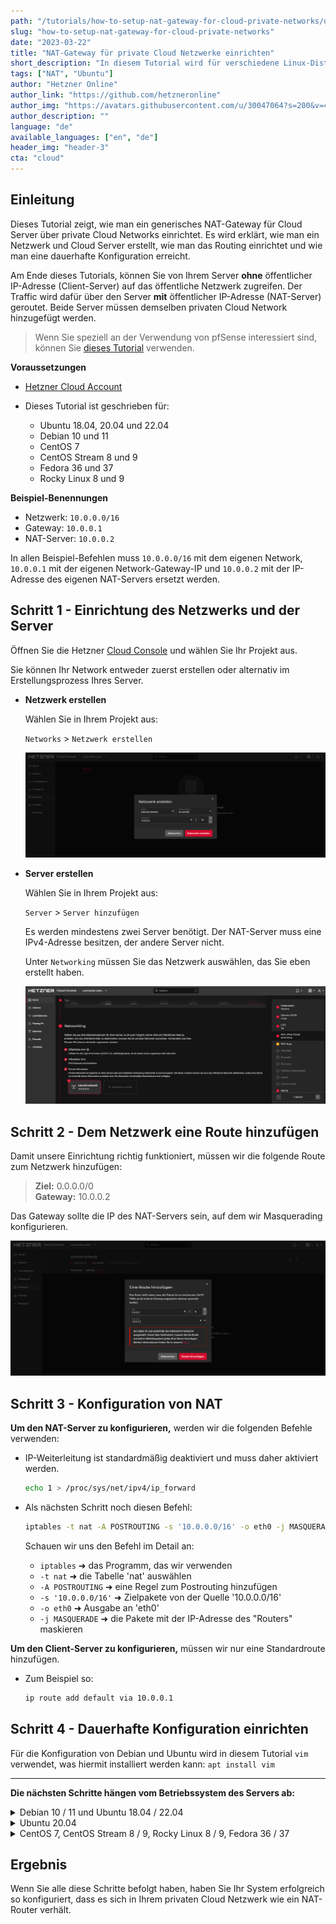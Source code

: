 ```yaml
---
path: "/tutorials/how-to-setup-nat-gateway-for-cloud-private-networks/de"
slug: "how-to-setup-nat-gateway-for-cloud-private-networks"
date: "2023-03-22"
title: "NAT-Gateway für private Cloud Netzwerke einrichten"
short_description: "In diesem Tutorial wird für verschiedene Linux-Distributionen gezeigt, wie man ein NAT-Gateway für private Cloud-Netzwerke einrichtet."
tags: ["NAT", "Ubuntu"]
author: "Hetzner Online"
author_link: "https://github.com/hetzneronline"
author_img: "https://avatars.githubusercontent.com/u/30047064?s=200&v=4"
author_description: ""
language: "de"
available_languages: ["en", "de"]
header_img: "header-3"
cta: "cloud"
---
```


## Einleitung

Dieses Tutorial zeigt, wie man ein generisches NAT-Gateway für Cloud Server über private Cloud Networks einrichtet. Es wird erklärt, wie man ein Netzwerk und Cloud Server erstellt, wie man das Routing einrichtet und wie man eine dauerhafte Konfiguration erreicht.

Am Ende dieses Tutorials, können Sie von Ihrem Server **ohne** öffentlicher IP-Adresse (Client-Server) auf das öffentliche Netzwerk zugreifen. Der Traffic wird dafür über den Server **mit** öffentlicher IP-Adresse (NAT-Server) geroutet. Beide Server müssen demselben privaten Cloud Network hinzugefügt werden.

> Wenn Sie speziell an der Verwendung von pfSense interessiert sind, können Sie [dieses Tutorial](https://community.hetzner.com/tutorials/how-to-route-cloudserver-over-private-network-using-pfsense-and-hcnetworks#configure-route-for-private-networking) verwenden.

**Voraussetzungen**

* [Hetzner Cloud Account](https://console.hetzner.cloud/)

* Dieses Tutorial ist geschrieben für:
  * Ubuntu 18.04, 20.04 und 22.04
  * Debian 10 und 11
  * CentOS 7
  * CentOS Stream 8 und 9
  * Fedora 36 und 37
  * Rocky Linux 8 und 9

**Beispiel-Benennungen**

* Netzwerk: `10.0.0.0/16`
* Gateway: `10.0.0.1`
* NAT-Server: `10.0.0.2`

In allen Beispiel-Befehlen muss `10.0.0.0/16` mit dem eigenen Network, `10.0.0.1` mit der eigenen Network-Gateway-IP und `10.0.0.2` mit der IP-Adresse des eigenen NAT-Servers ersetzt werden.

## Schritt 1 - Einrichtung des Netzwerks und der Server

Öffnen Sie die Hetzner [Cloud Console](https://console.hetzner.cloud/) und wählen Sie Ihr Projekt aus.

Sie können Ihr Network entweder zuerst erstellen oder alternativ im Erstellungsprozess Ihres Server.

- **Netzwerk erstellen**
  
  Wählen Sie in Ihrem Projekt aus:
  
  `Networks` > `Netzwerk erstellen`
  
  ![create_network](images/create-network.de.png)

- **Server erstellen**
  
  Wählen Sie in Ihrem Projekt aus:
  
  `Server` > `Server hinzufügen`
  
  Es werden mindestens zwei Server benötigt.
  Der NAT-Server muss eine IPv4-Adresse besitzen, der andere Server nicht.
  
  Unter `Networking` müssen Sie das Netzwerk auswählen, das Sie eben erstellt haben.
  
  ![create_server](images/create-server-with-network.de.png)

## Schritt 2 - Dem Netzwerk eine Route hinzufügen

Damit unsere Einrichtung richtig funktioniert, müssen wir die folgende Route zum Netzwerk hinzufügen:

> **Ziel:** 0.0.0.0/0<br>
> **Gateway:** 10.0.0.2

Das Gateway sollte die IP des NAT-Servers sein, auf dem wir Masquerading konfigurieren.

![add_network_route](images/network-route.de.png)

## Schritt 3 - Konfiguration von NAT

**Um den NAT-Server zu konfigurieren,** werden wir die folgenden Befehle verwenden:

- IP-Weiterleitung ist standardmäßig deaktiviert und muss daher aktiviert werden.
  
  ```bash
  echo 1 > /proc/sys/net/ipv4/ip_forward
  ```

- Als nächsten Schritt noch diesen Befehl:
  
  ```bash
  iptables -t nat -A POSTROUTING -s '10.0.0.0/16' -o eth0 -j MASQUERADE
  ```
  
  Schauen wir uns den Befehl im Detail an:
  
  * `iptables` ➜ das Programm, das wir verwenden
  * `-t nat` ➜ die Tabelle 'nat' auswählen
  * `-A POSTROUTING` ➜ eine Regel zum Postrouting hinzufügen
  * `-s '10.0.0.0/16'` ➜ Zielpakete von der Quelle '10.0.0.0/16'
  * `-o eth0` ➜ Ausgabe an 'eth0'
  * `-j MASQUERADE` ➜ die Pakete mit der IP-Adresse des "Routers" maskieren

**Um den Client-Server zu konfigurieren,** müssen wir nur eine Standardroute hinzufügen.

- Zum Beispiel so:
  
  ```bash
  ip route add default via 10.0.0.1
  ```

## Schritt 4 - Dauerhafte Konfiguration einrichten

Für die Konfiguration von Debian und Ubuntu wird in diesem Tutorial `vim` verwendet, was hiermit installiert werden kann: `apt install vim`

-------

**Die nächsten Schritte hängen vom Betriebssystem des Servers ab:**

<details>

<summary>Debian 10 / 11 und Ubuntu 18.04 / 22.04</summary>

- **Aktualisieren**
  
  Zunächst muss das System aktualisiert werden:
  
  ```bash
  apt update && apt upgrade -y
  ```
  
  Ubuntu 22.04 erfordert zusätzlich:
  
  ```bash
  apt install ifupdown
  ```

<br>

- **Auf dem NAT-Server**
  
  Um alles beständig zu machen, öffnen wir die folgende Datei:
  
  ```bash
  vim /etc/network/interfaces
  ```
  
  Um den Bearbeitungsmodus in `vim` aufzurufen, drücken Sie `i` und fügen Sie Folgendes an die Datei an:
  
  ```
  auto eth0
  iface eth0 inet dhcp
      post-up echo 1 > /proc/sys/net/ipv4/ip_forward
      post-up iptables -t nat -A POSTROUTING -s '10.0.0.0/16' -o eth0 -j MASQUERADE
  ```
  
  Um die Datei zu speichern, drücken Sie erst `esc`, um den Einfügemodus zu verlassen, geben Sie dann `:x` oder `:wq` ein und drücken Sie ENTER.

<br>

- **Auf dem Client-Server**
  
  Da die Route auch persistent sein soll, bearbeiten wir die folgende Datei:
  
  ```bash
  vim /etc/network/interfaces
  ```
  
  Fügen Sie nun hinzu:
  
  ```
  auto ens10
  iface ens10 inet dhcp
      post-up ip route add default via 10.0.0.1
  ```

------

</details>

<details>

<summary>Ubuntu 20.04</summary>

- **Aktualisieren**
  
  Zunächst muss das System aktualisiert werden:
  
  ```bash
  apt update && apt upgrade -y
  ```
  
  Ubuntu 20.04 verwendet standardmäßig `netplan` anstelle von `/etc/interfaces`. Um eine dauerhafte Konfiguration zu erreichen, wird der [networkd-dispatcher](https://gitlab.com/craftyguy/networkd-dispatcher) verwendet.
  
  Wie im [netplan FAQ](https://netplan.io/faq) zu lesen ist, besteht das `networkd-dispatcher`-Äquivalent zu `post-up` darin, ein Skript in `/etc/networkd-dispatcher/routable.d/` abzulegen. In diesem Tutorium nennen wir das Skript `50-masq`, aber der Name ist nicht wichtig.

<br>

- **Auf dem NAT-Server**
  
  Erstellen Sie die Datei:
  
  ```bash
  vim /etc/networkd-dispatcher/routable.d/50-masq
  ```
  
  Um den Bearbeitungsmodus in `vim` aufzurufen, drücken Sie `i` und fügen Sie Folgendes an die Datei an:
  
  ```
  #!/bin/sh
  
  /bin/echo 1 > /proc/sys/net/ipv4/ip_forward
  /sbin/iptables -t nat -A POSTROUTING -s '10.0.0.0/16' -o eth0 -j MASQUERADE
  ```
  
  Um die Datei zu speichern, drücken Sie erst `esc`, um den Einfügemodus zu verlassen, geben Sie dann `:x` oder `:wq` ein und drücken Sie ENTER.
  
  Der folgende Befehl ist erforderlich, um das Skript ausführbar zu machen, andernfalls wird es nicht funktionieren:
  
  ```bash
  chmod +x /etc/networkd-dispatcher/routable.d/50-masq
  ```

<br>

- **Auf dem Client-Server**
  
  Erstellen Sie die Datei:
  
  ```bash
  vim /etc/networkd-dispatcher/routable.d/50-masq
  ```
  
  Fügen Sie nun hinzu:
  
  ```
  #!/bin/sh
  
  /sbin/ip route add default via 10.0.0.1
  ```
  
  Zum Schluss machen Sie es ausführbar:
  
  ```bash
  chmod +x /etc/networkd-dispatcher/routable.d/50-masq
  ```

------

</details>

<details>

<summary>CentOS 7, CentOS Stream 8 / 9, Rocky Linux 8 / 9, Fedora 36 / 37</summary>

- **Aktualisieren**
  
  Zunächst muss das System aktualisiert werden:
  
  ```bash
  yum update -y && yum upgrade -y
  ```
  
  Wir verwenden die `dispatcher.d` des `NetworkManager`, um unsere Skripte automatisch beim Start auszuführen. Dies geschieht, indem wir das Skript in den Ordner `/etc/NetworkManager/dispatcher.d/` legen. Dabei bestimmt der Name die Ausführungsbedingung des Skripts. Weitere Informationen finden Sie [hier](https://man.archlinux.org/man/NetworkManager-dispatcher.8.en).
  
  In diesem Tutorial verwenden wir den Namen `ifup-local`, wobei `ifup` die Bedingung ist, unter der das Skript ausgeführt werden soll.

<br>

- **Auf dem NAT-Server**
  
  > Fedora 36 / 37 benötigen zusätzlich:
  > ```bash
  > yum install iptables -y
  > ```
  
  Erstellen Sie die Datei:
  
  ```bash
  vi /etc/NetworkManager/dispatcher.d/ifup-local
  ```
  
  Fügen Sie nun hinzu:
  
  ```
  #!/bin/sh
  
  /bin/echo 1 > /proc/sys/net/ipv4/ip_forward
  /sbin/iptables -t nat -A POSTROUTING -s '10.0.0.0/16' -o eth0 -j MASQUERADE
  ```
  
  Der folgende Befehl ist erforderlich, um das Skript ausführbar zu machen, andernfalls wird es nicht funktionieren:
  
  ```bash
  chmod +x /etc/NetworkManager/dispatcher.d/ifup-local
  ```

<br>

- **Auf dem Client-Server**
  
  > CentOS Stream 8 / 9, Rocky Linux 8 / 9 und Fedora 36 / 37 benötigen zusätzlich:
  > ```bash
  > yum remove hc-utils -y
  > ```
  > Dies gilt auch für andere Methoden zum Hinzufügen einer Route zum Betriebssystem.
  
  Erstellen Sie die Datei:
  
  ```bash
  vi /etc/NetworkManager/dispatcher.d/ifup-local
  ```
  
  Fügen Sie nun hinzu:
  
  ```
  #!/bin/sh
  
  /sbin/ip route add default via 10.0.0.1
  ```
  
  Zum Schluss machen Sie es ausführbar:
  
  ```bash
  chmod +x /etc/NetworkManager/dispatcher.d/ifup-local
  ```

------

</details>

## Ergebnis

Wenn Sie alle diese Schritte befolgt haben, haben Sie Ihr System erfolgreich so konfiguriert, dass es sich in Ihrem privaten Cloud Netzwerk wie ein NAT-Router verhält.

